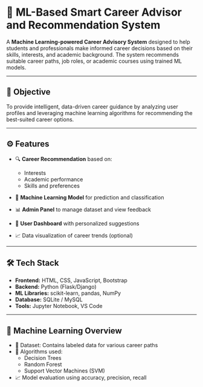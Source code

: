 # 🧠 ML-Based Smart Career Advisor and Recommendation System

A **Machine Learning-powered Career Advisory System** designed to help students and professionals make informed career decisions based on their skills, interests, and academic background. The system recommends suitable career paths, job roles, or academic courses using trained ML models.

---

## 🎯 Objective

To provide intelligent, data-driven career guidance by analyzing user profiles and leveraging machine learning algorithms for recommending the best-suited career options.

---

## ⚙️ Features

- 🔍 **Career Recommendation** based on:
  - Interests
  - Academic performance
  - Skills and preferences

- 🧠 **Machine Learning Model** for prediction and classification
- 📊 **Admin Panel** to manage dataset and view feedback
- 👤 **User Dashboard** with personalized suggestions
- 📈 Data visualization of career trends (optional)

---

## 🛠️ Tech Stack

- **Frontend:** HTML, CSS, JavaScript, Bootstrap
- **Backend:** Python (Flask/Django)
- **ML Libraries:** scikit-learn, pandas, NumPy
- **Database:** SQLite / MySQL
- **Tools:** Jupyter Notebook, VS Code

---

## 🧪 Machine Learning Overview

- 📁 Dataset: Contains labeled data for various career paths
- 🤖 Algorithms used:
  - Decision Trees
  - Random Forest
  - Support Vector Machines (SVM)
- 📈 Model evaluation using accuracy, precision, recall
